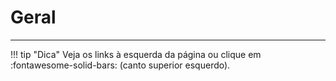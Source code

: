 # Geral
---
!!! tip "Dica"
    Veja os links à esquerda da página ou clique em :fontawesome-solid-bars: (canto superior esquerdo).
